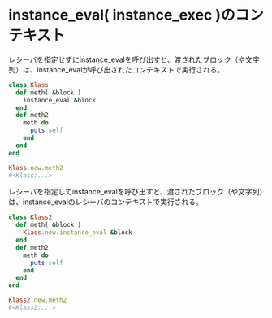 # instance_eval( instance_exec )のコンテキスト
レシーバを指定せずにinstance_evalを呼び出すと、渡されたブロック（や文字列）は、instance_evalが呼び出されたコンテキストで実行される。

```ruby
class Klass
  def meth( &block )
    instance_eval &block
  end
  def meth2
    meth do
      puts self
    end
  end
end

Klass.new.meth2
#<Klass:...>
```

レシーバを指定してinstance_evalを呼び出すと、渡されたブロック（や文字列）は、instance_evalのレシーバのコンテキストで実行される。

```ruby
class Klass2
  def meth( &block )
    Klass.new.instance_eval &block
  end
  def meth2
    meth do
      puts self
    end
  end
end

Klass2.new.meth2
#<Klass2:...>
```
